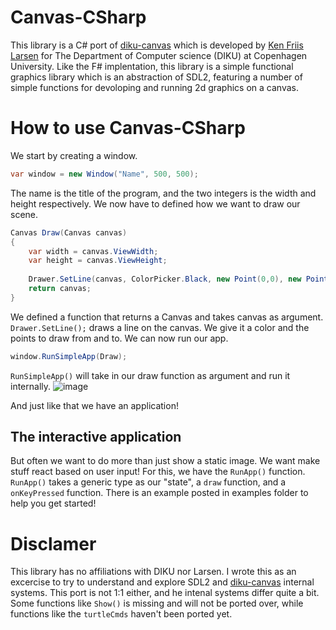 # Canvas-CSharp
This library is a C# port of <a href="https://github.com/kfl/diku-canvas">diku-canvas</a> which is developed by <a href="https://github.com/kfl">Ken Friis Larsen</a> for The Department of Computer science (DIKU) at Copenhagen University.
Like the F# implentation, this library is a simple functional graphics library which is an abstraction of SDL2, featuring a number of simple functions for devoloping and running 2d graphics on a canvas. 

# How to use Canvas-CSharp
We start by creating a window. 

```c#
var window = new Window("Name", 500, 500);
```

The name is the title of the program, and the two integers is the width and height respectively. We now have to defined how we want to draw our scene.
```c#
Canvas Draw(Canvas canvas)
{
    var width = canvas.ViewWidth;
    var height = canvas.ViewHeight;
    
    Drawer.SetLine(canvas, ColorPicker.Black, new Point(0,0), new Point(width, height));
    return canvas;
}
```
We defined a function that returns a Canvas and takes canvas as argument. ``Drawer.SetLine();`` draws a line on the canvas. We give it a color and the points to draw from and to. We can now run our app.
```c#
window.RunSimpleApp(Draw);
```
``RunSimpleApp()`` will take in our draw function as argument and run it internally. 
![image](https://user-images.githubusercontent.com/43752641/200373477-33f8e1d3-f2f4-4a22-9544-bfe4ed620416.png)

And just like that we have an application!

## The interactive application
But often we want to do more than just show a static image. We want make stuff react based on user input! For this, we have the ``RunApp()`` function.
``RunApp()`` takes a generic type as our "state", a ``draw`` function, and a ``onKeyPressed`` function. 
There is an example posted in examples folder to help you get started! 

# Disclamer
This library has no affiliations with DIKU nor Larsen. I wrote this as an excercise to try to understand and explore SDL2 and <a href="https://github.com/kfl/diku-canvas">diku-canvas</a> internal systems. This port is not 1:1 either, and he intenal systems differ quite a bit. Some functions like ``Show()`` is missing and will not be ported over, while functions like the ``turtleCmds`` haven't been ported yet.
